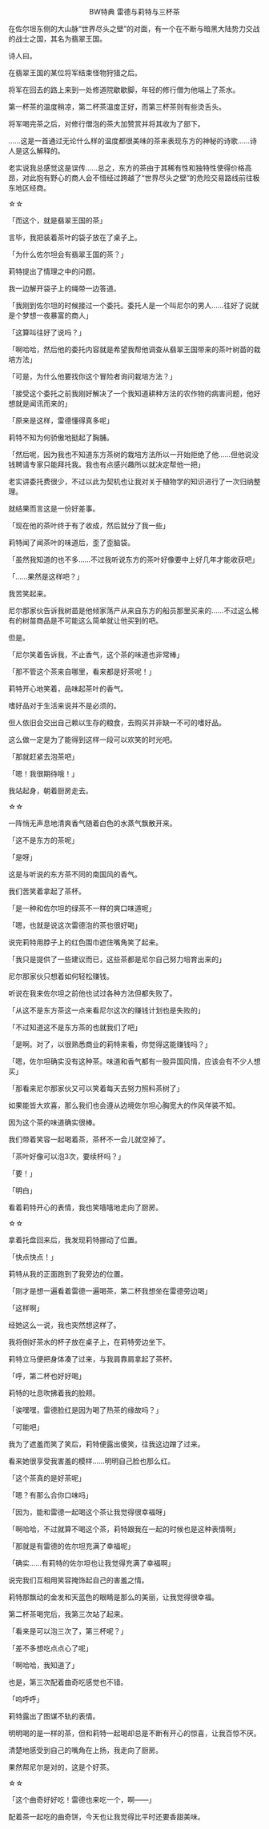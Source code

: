 <p align="center">BW特典 雷德与莉特与三杯茶</p>

在佐尔坦东侧的大山脉“世界尽头之壁”的对面，有一个在不断与暗黑大陆势力交战的战士之国，其名为翡翠王国。

诗人曰。

在翡翠王国的某位将军结束怪物狩猎之后。

将军在回去的路上来到一处修道院歇歇脚，年轻的修行僧为他端上了茶水。

第一杯茶的温度稍凉，第二杯茶温度正好，而第三杯茶则有些烫舌头。

将军喝完茶之后，对修行僧泡的茶大加赞赏并将其收为了部下。

……这是一首通过无论什么样的温度都很美味的茶来表现东方的神秘的诗歌……诗人是这么解释的。

老实说我总感觉这是误传……总之，东方的茶由于其稀有性和独特性使得价格高昂，对此抱有野心的商人会不惜经过跨越了“世界尽头之壁”的危险交易路线前往极东地区经商。

☆☆

「而这个，就是翡翠王国的茶」

言毕，我把装着茶叶的袋子放在了桌子上。

「为什么佐尔坦会有翡翠王国的茶？」

莉特提出了情理之中的问题。

我一边解开袋子上的绳带一边答道。

「我刚到佐尔坦的时候接过一个委托。委托人是一个叫尼尔的男人……往好了说就是个梦想一夜暴富的商人」

「这算叫往好了说吗？」

「啊哈哈，然后他的委托内容就是希望我帮他调查从翡翠王国带来的茶叶树苗的栽培方法」

「可是，为什么他要找你这个冒险者询问栽培方法？」

「接受这个委托之前我刚好解决了一个我知道耕种方法的农作物的病害问题，他好想就是闻讯而来的」

「原来是这样，雷德懂得真多呢」

莉特不知为何骄傲地挺起了胸脯。

「然后呢，因为我也不知道东方茶树的栽培方法所以一开始拒绝了他……但他说没钱聘请专家只能拜托我。我也有点感兴趣所以就决定帮他一把」

老实讲委托费很少，不过以此为契机也让我对关于植物学的知识进行了一次归纳整理。

就结果而言这是一份好差事。

「现在他的茶叶终于有了收成，然后就分了我一些」

莉特闻了闻茶叶的味道后，歪了歪脑袋。

「虽然我知道的也不多……不过我听说东方的茶叶好像要中上好几年才能收获吧」

「……果然是这样吧？」

我苦笑起来。

尼尔那家伙告诉我树苗是他倾家荡产从来自东方的船员那里买来的……不过这么稀有的树苗商品是不可能这么简单就让他买到的吧。

但是。

「尼尔笑着告诉我，不止香气，这个茶的味道也非常棒」

「那不管这个茶来自哪里，看来都是好茶呢！」

莉特开心地笑着，品味起茶叶的香气。

嗜好品对于生活来说并不是必须的。

但人依旧会交出自己赖以生存的粮食，去购买并非缺一不可的嗜好品。

这么做一定是为了能得到这样一段可以欢笑的时光吧。

「那就赶紧去泡茶吧」

「嗯！我很期待哦！」

我站起身，朝着厨房走去。

☆☆

一阵悄无声息地清爽香气随着白色的水蒸气飘散开来。

「这不是东方的茶呢」

「是呀」

这是与听说的东方茶不同的南国风的香气。

我们苦笑着拿起了茶杯。

「是一种和佐尔坦的绿茶不一样的爽口味道呢」

「嗯，也就是说这次雷德泡的茶也很好喝」

说完莉特用脖子上的红色围巾遮住嘴角笑了起来。

「我只是提供了一些建议而已，这些茶都是尼尔自己努力培育出来的」

尼尔那家伙只想着如何轻松赚钱。

听说在我来佐尔坦之前他也试过各种方法但都失败了。

「从这不是东方茶这一点来看尼尔这次的赚钱计划也是失败的」

「不过知道这不是东方茶的也就我们了吧」

「是啊。对了，以很熟悉商业的莉特来看，你觉得这能赚钱吗？」

「嗯，佐尔坦确实没有这种茶。味道和香气都有一股异国风情，应该会有不少人想买」

「那看来尼尔那家伙又可以笑着每天去努力照料茶树了」

如果能皆大欢喜，那么我们也会遵从边境佐尔坦心胸宽大的作风佯装不知。

因为这个茶的味道确实很棒。

我们带着笑容一起喝着茶，茶杯不一会儿就空掉了。

「茶叶好像可以泡3次，要续杯吗？」

「要！」

「明白」

看着莉特开心的表情，我也笑嘻嘻地走向了厨房。

☆☆

拿着托盘回来后，我发现莉特挪动了位置。

「快点快点！」

莉特从我的正面跑到了我旁边的位置。

「刚才是想一遍看着雷德一遍喝茶，第二杯我想坐在雷德旁边喝」

「这样啊」

经她这么一说，我也突然想这样了。

我将倒好茶水的杯子放在桌子上，在莉特旁边坐下。

莉特立马便把身体凑了过来，与我肩靠肩拿起了茶杯。

「呼，第二杯也好好喝」

莉特的吐息吹拂着我的脸颊。

「诶嘿嘿，雷德脸红是因为喝了热茶的缘故吗？」

「可能吧」

我为了遮羞而笑了笑后，莉特便露出傻笑，往我这边蹭了过来。

看来她很享受我害羞的模样……明明自己脸也那么红。

「这个茶真的是好茶呢」

「嗯？有那么合你口味吗」

「因为，能和雷德一起喝这个茶让我觉得很幸福呀」

「啊哈哈，不过就算不喝这个茶，莉特跟我在一起的时候也是这种表情啊」

「那就是有雷德的佐尔坦充满了幸福呢」

「确实……有莉特的佐尔坦也让我觉得充满了幸福啊」

说完我们互相用笑容掩饰起自己的害羞之情。

莉特那飘动的金发和天蓝色的眼睛是那么的美丽，让我觉得很幸福。

第二杯茶喝完后，我第三次站了起来。

「看来是可以泡三次了，第三杯呢？」

「差不多想吃点点心了呢」

「啊哈哈，我知道了」

也是，第三次配着曲奇吃感觉也不错。

「呜呼呼」

莉特露出了图谋不轨的表情。

明明喝的是一样的茶，但和莉特一起喝却总是不断有开心的惊喜，让我百惊不厌。

清楚地感受到自己的嘴角在上扬，我走向了厨房。

果然帮尼尔是对的，这是个好茶。

☆☆

「这个曲奇好好吃！雷德也来吃一个，啊——」

配着茶一起吃的曲奇饼，今天也让我觉得比平时还要香甜美味。

